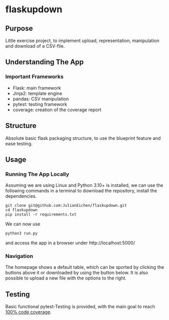 # flaskupdown
## Purpose
Little exercise project, to implement upload, representation, manipulation and download of a CSV-file.

## Understanding The App
### Important Frameworks

- Flask: main framework
- Jinja2: template engine
- pandas: CSV manipulation
- pytest: testing framework
- coverage: creation of the coverage report

## Structure

Absolute basic flask packaging structure, to use the blueprint feature and ease testing.

## Usage
### Running The App Locally 

Assuming we are using Linux and Python 3.10+ is installed, we can use the following commands in a terminal to download the repository, install the dependencies. 

```
git clone git@github.com:JulianEichen/flaskupdown.git
cd flaskupdown
pip install -r requirements.txt
```

We can now use
```
python3 run.py
```
and access the app in a browser under http://localhost:5000/

### Navigation

The homepage shows a default table, which can be sported by clicking the buttons above it or downloaded by using the button below. It is also possible to upload a new file with the options to the right. 

## Testing
Basic functional pytest-Testing is provided, with the main goal to reach [100% code coverage](https://julianeichen.github.io/flaskupdown_coverage).
